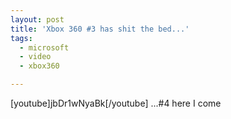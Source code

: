 ```yaml
---
layout: post
title: 'Xbox 360 #3 has shit the bed...'
tags:
  - microsoft
  - video
  - xbox360

---
```


[youtube]jbDr1wNyaBk[/youtube]
...#4 here I come

